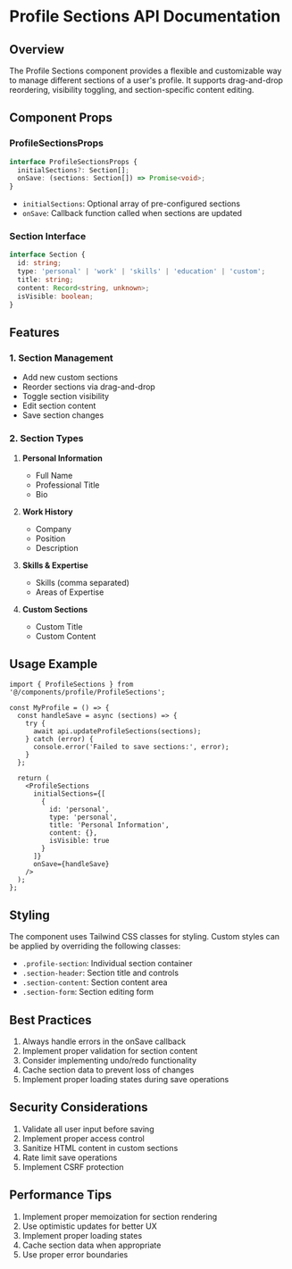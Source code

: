 # Profile Sections API Documentation

## Overview
The Profile Sections component provides a flexible and customizable way to manage different sections of a user's profile. It supports drag-and-drop reordering, visibility toggling, and section-specific content editing.

## Component Props

### ProfileSectionsProps
```typescript
interface ProfileSectionsProps {
  initialSections?: Section[];
  onSave: (sections: Section[]) => Promise<void>;
}
```

- `initialSections`: Optional array of pre-configured sections
- `onSave`: Callback function called when sections are updated

### Section Interface
```typescript
interface Section {
  id: string;
  type: 'personal' | 'work' | 'skills' | 'education' | 'custom';
  title: string;
  content: Record<string, unknown>;
  isVisible: boolean;
}
```

## Features

### 1. Section Management
- Add new custom sections
- Reorder sections via drag-and-drop
- Toggle section visibility
- Edit section content
- Save section changes

### 2. Section Types
1. **Personal Information**
   - Full Name
   - Professional Title
   - Bio

2. **Work History**
   - Company
   - Position
   - Description

3. **Skills & Expertise**
   - Skills (comma separated)
   - Areas of Expertise

4. **Custom Sections**
   - Custom Title
   - Custom Content

## Usage Example

```tsx
import { ProfileSections } from '@/components/profile/ProfileSections';

const MyProfile = () => {
  const handleSave = async (sections) => {
    try {
      await api.updateProfileSections(sections);
    } catch (error) {
      console.error('Failed to save sections:', error);
    }
  };

  return (
    <ProfileSections
      initialSections={[
        {
          id: 'personal',
          type: 'personal',
          title: 'Personal Information',
          content: {},
          isVisible: true
        }
      ]}
      onSave={handleSave}
    />
  );
};
```

## Styling
The component uses Tailwind CSS classes for styling. Custom styles can be applied by overriding the following classes:
- `.profile-section`: Individual section container
- `.section-header`: Section title and controls
- `.section-content`: Section content area
- `.section-form`: Section editing form

## Best Practices
1. Always handle errors in the onSave callback
2. Implement proper validation for section content
3. Consider implementing undo/redo functionality
4. Cache section data to prevent loss of changes
5. Implement proper loading states during save operations

## Security Considerations
1. Validate all user input before saving
2. Implement proper access control
3. Sanitize HTML content in custom sections
4. Rate limit save operations
5. Implement CSRF protection

## Performance Tips
1. Implement proper memoization for section rendering
2. Use optimistic updates for better UX
3. Implement proper loading states
4. Cache section data when appropriate
5. Use proper error boundaries 